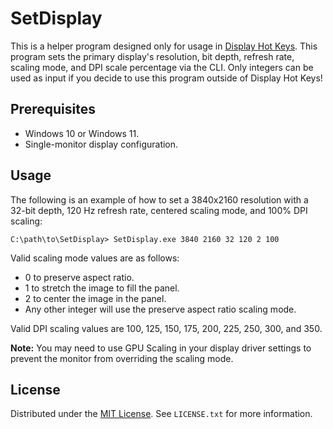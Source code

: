 # SetDisplay

This is a helper program designed only for usage in [Display Hot Keys]. This program sets the primary display's resolution, bit depth, refresh rate, scaling mode, and DPI scale percentage via the CLI. Only integers can be used as input if you decide to use this program outside of Display Hot Keys!

## Prerequisites
* Windows 10 or Windows 11.
* Single-monitor display configuration.

## Usage

The following is an example of how to set a 3840x2160 resolution with a 32-bit depth, 120 Hz refresh rate, centered scaling mode, and 100% DPI scaling:

```console
C:\path\to\SetDisplay> SetDisplay.exe 3840 2160 32 120 2 100
```
Valid scaling mode values are as follows:
* 0 to preserve aspect ratio.
* 1 to stretch the image to fill the panel.
* 2 to center the image in the panel.
* Any other integer will use the preserve aspect ratio scaling mode.

Valid DPI scaling values are 100, 125, 150, 175, 200, 225, 250, 300, and 350.

**Note:** You may need to use GPU Scaling in your display driver settings to prevent the monitor from overriding the scaling mode.

## License

Distributed under the [MIT License]. See `LICENSE.txt` for more information.

<!-- MARKDOWN LINKS -->

[Display Hot Keys]: https://github.com/jon-mil-92/DisplayHotKeys
[MIT License]: https://mit-license.org/

